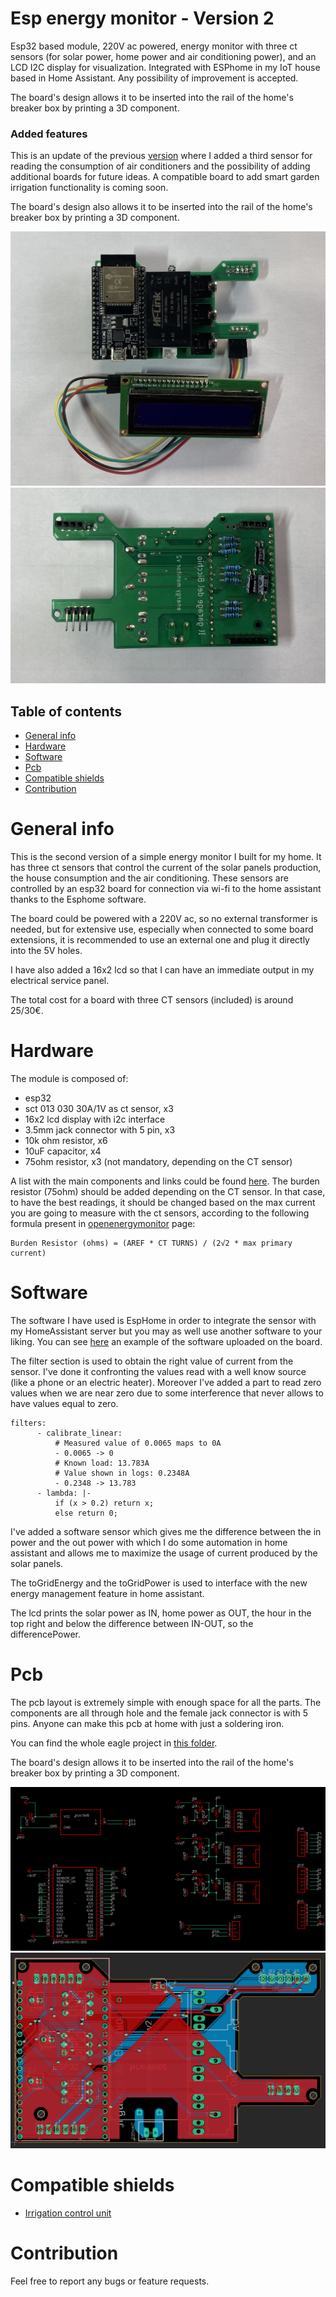 # Esp energy monitor - Version 2
Esp32 based module, 220V ac powered, energy monitor with three ct sensors (for solar power, home power and air conditioning power), and an LCD I2C display for visualization. Integrated with ESPhome in my IoT house based in Home Assistant.
Any possibility of improvement is accepted.

The board's design allows it to be inserted into the rail of the home's breaker box by printing a 3D component.

### Added features
This is an update of the previous [version](https://github.com/zioCristia/esp-energy-monitor-v1) where I added a third sensor for reading the consumption of air conditioners and the possibility of adding additional boards for future ideas. A compatible board to add smart garden irrigation functionality is coming soon.

The board's design also allows it to be inserted into the rail of the home's breaker box by printing a 3D component.

![alt text](/images/finalPcbTop.jpg)
![alt text](/images/finalPcbBot.jpg)

## Table of contents
* [General info](#general-info)
* [Hardware](#hardware)
* [Software](#software)
* [Pcb](#pcb)
* [Compatible shields](#compatible-shields)
* [Contribution](#contribution)

# General info
This is the second version of a simple energy monitor I built for my home. It has three ct sensors that control the current of the solar panels production, the house consumption and the air conditioning. These sensors are controlled by an esp32 board for connection via wi-fi to the home assistant thanks to the Esphome software. 

The board could be powered with a 220V ac, so no external transformer is needed, but for extensive use, especially when connected to some board extensions, it is recommended to use an external one and plug it directly into the 5V holes.

I have also added a 16x2 lcd so that I can have an immediate output in my electrical service panel.

The total cost for a board with three CT sensors (included) is around 25/30€.

# Hardware
The module is composed of:

* esp32
* sct 013 030 30A/1V as ct sensor, x3
* 16x2 lcd display with i2c interface
* 3.5mm jack connector with 5 pin, x3
* 10k ohm resistor, x6
* 10uF capacitor, x4
* 75ohm resistor, x3 (not mandatory, depending on the CT sensor)

A list with the main components and links could be found [here](https://docs.google.com/spreadsheets/d/1uGH7hN6ZSQ5MoKFjuWFCn1lEjyLJ1oxg2DWpdToigKc/edit#gid=1313427219).
The burden resistor (75ohm) should be added depending on the CT sensor. In that case, to have the best readings, it should be changed based on the max current you are going to measure with the ct sensors, according to the following formula present in [openenergymonitor](https://docs.openenergymonitor.org/electricity-monitoring/ct-sensors/interface-with-arduino.html) page:

```
Burden Resistor (ohms) = (AREF * CT TURNS) / (2√2 * max primary current)
```

# Software
The software I have used is EspHome in order to integrate the sensor with my HomeAssistant server but you may as well use another software to your liking.
You can see [here](https://github.com/zioCristia/esp-energy-monitor-v2/blob/main/energy_monitor.yaml.exemple) an example of the software uploaded on the board.

The filter section is used to obtain the right value of current from the sensor. I've done it confronting the values read with a well know source (like a phone or an electric heater).
Moreover I've added a part to read zero values when we are near zero due to some interference that never allows to have values equal to zero.
```
filters:
      - calibrate_linear:
          # Measured value of 0.0065 maps to 0A
          - 0.0065 -> 0
          # Known load: 13.783A
          # Value shown in logs: 0.2348A
          - 0.2348 -> 13.783
      - lambda: |-
          if (x > 0.2) return x;
          else return 0;
```

I've added a software sensor which gives me the difference between the in power and the out power with which I do some automation in home assistant and allows me to maximize the usage of current produced by the solar panels.

The toGridEnergy and the toGridPower is used to interface with the new energy management feature in home assistant.

The lcd prints the solar power as IN, home power as OUT, the hour in the top right and below the difference between IN-OUT, so the differencePower.

# Pcb
The pcb layout is extremely simple with enough space for all the parts. The components are all through hole and the female jack connector is with 5 pins. Anyone can make this pcb at home with just a soldering iron.

You can find the whole eagle project in [this folder](https://github.com/zioCristia/esp-energy-monitor-v2/tree/main/esp-energy-monitor-v2).

The board's design allows it to be inserted into the rail of the home's breaker box by printing a 3D component.

![alt text](/images/circuitSchema.png)
![alt text](/images/pcbLayout.png)

# Compatible shields
* [Irrigation control unit](https://github.com/zioCristia/smart-irrigation-control-unit)
  
# Contribution
Feel free to report any bugs or feature requests.
